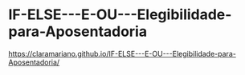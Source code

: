 # IF-ELSE---E-OU---Elegibilidade-para-Aposentadoria
https://claramariano.github.io/IF-ELSE---E-OU---Elegibilidade-para-Aposentadoria/

